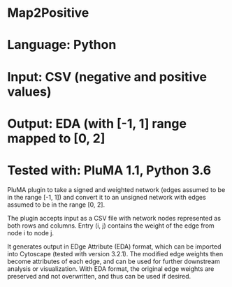 # Map2Positive
# Language: Python
# Input: CSV (negative and positive values)
# Output: EDA (with [-1, 1] range mapped to [0, 2]
# Tested with: PluMA 1.1, Python 3.6 

PluMA plugin to take a signed and weighted network (edges assumed to be in the range [-1, 1])
and convert it to an unsigned network with edges assumed to be in the range [0, 2].

The plugin accepts input as a CSV file with network nodes represented as both
rows and columns.  Entry (i, j) contains the weight of the edge from node i to node j.

It generates output in EDge Attribute (EDA) format, which can be imported into Cytoscape (tested with version 3.2.1).
The modified edge weights then become attributes of each edge, and can be used for further
downstream analysis or visualization.  With EDA format, the original edge weights are 
preserved and not overwritten, and thus can be used if desired.
